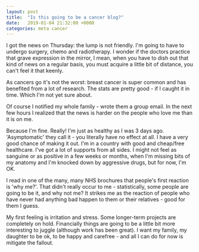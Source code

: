 ```yaml
---
layout: post
title:  "Is this going to be a cancer blog?"
date:   2019-01-04 21:32:00 +0000
categories: meta cancer
---
```

I got the news on Thursday: the lump is not friendly.  I'm going to have to undergo surgery, chemo and radiotherapy.
I wonder if the doctors practice that grave expression in the mirror, I mean, when you have to dish out that kind of news on a regular basis, you must acquire a little bit of distance, you can't feel it that keenly.

As cancers go it's not the worst: breast cancer is super common and has benefited from a lot of research. The stats are pretty good - if I caught it in time.  Which I'm not yet sure about.

Of course I notified my whole family - wrote them a group email. In the next few hours I realized that the news is harder on the people who love me than it is on me.

Because I'm fine.  Really!  I'm just as healthy as I was 3 days ago.  'Asymptomatic' they call it - you literally have no effect at all.  I have a very good chance of making it out.  I'm in a country with good and cheap/free healthcare.  I've got a lot of supports from all sides. I might not feel as sanguine or as positive in a few weeks or months, when I'm missing bits of my anatomy and I'm knocked down by aggressive drugs, but for now, I'm OK.

I read in one of the many, many NHS brochures that people's first reaction is 'why me?'.  That didn't really occur to me - statistically, some people are going to be it, and why not me?  It strikes me as the reaction of people who have never had anything bad happen to them or their relatives - good for them I guess.

My first feeling is irritation and stress.  Some longer-term projects are completely on hold.  Financially things are going to be a little bit more interesting to juggle (although work has been great). I want my family, my daughter to be ok, to be happy and carefree - and all I can do for now is mitigate the fallout.
